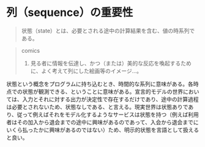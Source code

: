 # 列（sequence）の重要性
	
> 状態（state）とは、必要とされる途中の計算結果を含む、値の時系列である。

> comics 
> 1. 見る者に情報を伝達し、かつ（または）美的な反応を喚起するために、よく考えて列にした絵画等のイメージ…。

状態という概念をプログラムに持ち込むとき、時間的な系列に意味がある。各時点での状態が観測できる、ということに意味がある。宣言的モデルの世界においては、入力とそれに対する出力が決定性で存在するだけであり、途中の計算過程は必要とされないため、状態なしである、と言える。現実世界は状態ありであり、従って例えばそれをモデル化するようなサービスは状態を持つ（例えば利用者はその加入から退会までの途中に興味があるのであって、入会から退会までにいくら払ったかに興味があるのではない）ため、明示的状態を言語として扱えると良い。
